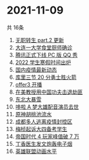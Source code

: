 # 2021-11-09
  共 16条

  <!-- BEGIN -->
  <!-- 最后更新时间:Tue Nov 09 2021 20:11:44 GMT+0000 (Coordinated Universal Time) -->
  1. [无职转生 part.2 更新](https://www.zhihu.com/search?q=无职转生)
1. [大连一大学食堂厨师确诊](https://www.zhihu.com/search?q=大连疫情)
1. [腾讯正式下线 PC 版 QQ 秀](https://www.zhihu.com/search?q=QQ秀)
1. [2022 学生寒假时间出炉](https://www.zhihu.com/search?q=寒假时间)
1. [国内疫情最新动态](https://www.zhihu.com/search?q=疫情)
1. [库里三节 20 分勇士胜火箭](https://www.zhihu.com/search?q=勇士)
1. [offer3 开播](https://www.zhihu.com/search?q=令人心动的offer)
1. [在美教授用中国功夫击退劫匪](https://www.zhihu.com/search?q=中国功夫)
1. [东北大暴雪](https://www.zhihu.com/search?q=东北暴雪)
1. [哆啦 A 梦大雄配音演员去世](https://www.zhihu.com/search?q=大雄配音演员)
1. [原神胡桃池流水](https://www.zhihu.com/search?q=原神)
1. [成都多人逃离疫情封控区](https://www.zhihu.com/search?q=成都环球中心)
1. [梅桢起诉大四备考学生](https://www.zhihu.com/search?q=梅桢)
1. [帝国时代 4 玩家峰值破 7 万](https://www.zhihu.com/search?q=帝国时代4)
1. [丁香医生发文炮轰电子烟](https://www.zhihu.com/search?q=丁香医生)
1. [英雄联盟动画水平](https://www.zhihu.com/search?q=英雄联盟双城之战)
  <!-- END -->
  
